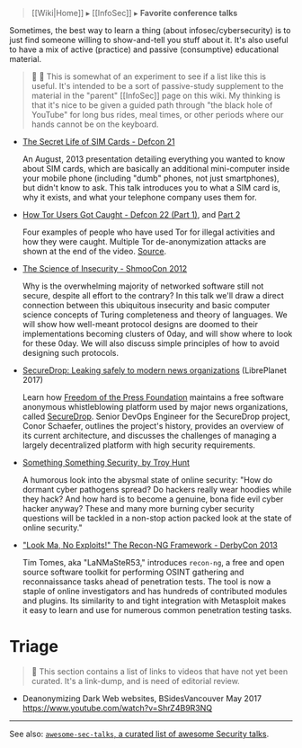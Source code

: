 > [[Wiki|Home]] ▸ [[InfoSec]] ▸ **Favorite conference talks**

Sometimes, the best way to learn a thing (about infosec/cybersecurity) is to just find someone willing to show-and-tell you stuff about it. It's also useful to have a mix of active (practice) and passive (consumptive) educational material.

> 📝 🚧 This is somewhat of an experiment to see if a list like this is useful. It's intended to be a sort of passive-study supplement to the material in the "parent" [[InfoSec]] page on this wiki. My thinking is that it's nice to be given a guided path through "the black hole of YouTube" for long bus rides, meal times, or other periods where our hands cannot be on the keyboard.

* [The Secret Life of SIM Cards - Defcon 21](https://www.youtube.com/watch?v=31D94QOo2gY)

  An August, 2013 presentation detailing everything you wanted to know about SIM cards, which are basically an additional mini-computer inside your mobile phone (including "dumb" phones, not just smartphones), but didn't know to ask. This talk introduces you to what a SIM card is, why it exists, and what your telephone company uses them for.

* [How Tor Users Got Caught - Defcon 22 (Part 1)](https://www.youtube.com/watch?v=7G1LjQSYM5Q), and [Part 2](https://www.youtube.com/watch?v=TQ2bk9kMneI)

  Four examples of people who have used Tor for illegal activities and how they were caught. Multiple Tor de-anonymization attacks are shown at the end of the video. [Source](http://se.azinstall.net/2015/11/how-tor-users-got-caught.html).

* [The Science of Insecurity - ShmooCon 2012](https://www.youtube.com/watch?v=CiqioE1zGCw)

  Why is the overwhelming majority of networked software still not secure, despite all effort to the contrary? In this talk we'll draw a direct connection between this ubiquitous insecurity and basic computer science concepts of Turing completeness and theory of languages. We will show how well-meant protocol designs are doomed to their implementations becoming clusters of 0day, and will show where to look for these 0day. We will also discuss simple principles of how to avoid designing such protocols.

* [SecureDrop: Leaking safely to modern news organizations](https://media.libreplanet.org/u/libreplanet/m/securedrop-leaking-safely-to-modern-news-organizations/) (LibrePlanet 2017)

  Learn how [Freedom of the Press Foundation](https://freedom.press/) maintains a free software anonymous whistleblowing platform used by major news organizations, called [SecureDrop](https://securedrop.org/). Senior DevOps Engineer for the SecureDrop project, Conor Schaefer, outlines the project's history, provides an overview of its current architecture, and discusses the challenges of managing a largely decentralized platform with high security requirements.

* [Something Something Security, by Troy Hunt](https://www.youtube.com/watch?v=gVXEwfH6FLc)

  A humorous look into the abysmal state of online security: "How do dormant cyber pathogens spread? Do hackers really wear hoodies while they hack? And how hard is to become a genuine, bona fide evil cyber hacker anyway? These and many more burning cyber security questions will be tackled in a non-stop action packed look at the state of online security."

* ["Look Ma, No Exploits!" The Recon-NG Framework - DerbyCon 2013](https://www.youtube.com/watch?v=vkmNTNl6urw)

  Tim Tomes, aka "LaNMaSteR53," introduces `recon-ng`, a free and open source software toolkit for performing OSINT gathering and reconnaissance tasks ahead of penetration tests. The tool is now a staple of online investigators and has hundreds of contributed modules and plugins. Its similarity to and tight integration with Metasploit makes it easy to learn and use for numerous common penetration testing tasks.

# Triage

> :memo: This section contains a list of links to videos that have not yet been curated. It's a link-dump, and is need of editorial review.

* Deanonymizing Dark Web websites, BSidesVancouver May 2017 https://www.youtube.com/watch?v=ShrZ4B9R3NQ

* * *

See also: [`awesome-sec-talks`, a curated list of awesome Security talks](https://github.com/PaulSec/awesome-sec-talks).